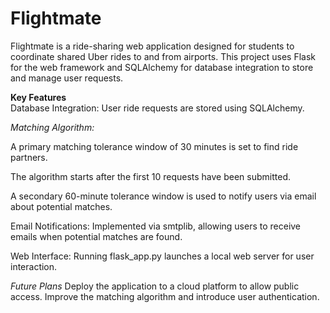 # Flightmate

Flightmate is a ride-sharing web application designed for students to coordinate shared Uber rides to and from airports. This project uses Flask for the web framework and SQLAlchemy for database integration to store and manage user requests.

**Key Features** <br>
Database Integration: User ride requests are stored using SQLAlchemy.

*Matching Algorithm:*

A primary matching tolerance window of 30 minutes is set to find ride partners.

The algorithm starts after the first 10 requests have been submitted.

A secondary 60-minute tolerance window is used to notify users via email about potential matches.

Email Notifications: Implemented via smtplib, allowing users to receive emails when potential matches are found.

Web Interface: Running flask_app.py launches a local web server for user interaction.

*Future Plans*
Deploy the application to a cloud platform to allow public access.
Improve the matching algorithm and introduce user authentication.